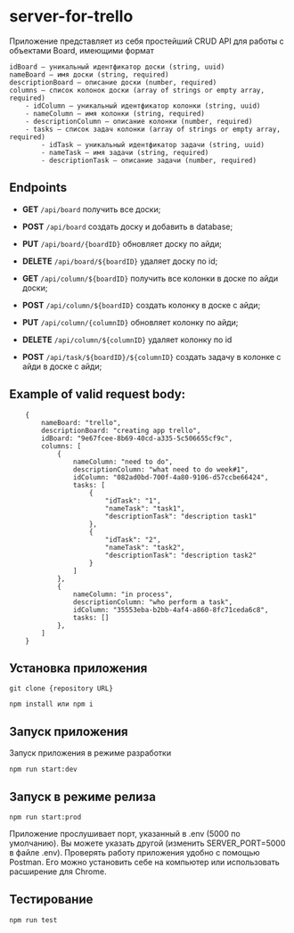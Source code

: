# server-for-trello

Приложение представляет из себя простейший CRUD API для работы с объектами Board, имеющими формат

```
idBoard — уникальный идентфикатор доски (string, uuid)
nameBoard — имя доски (string, required)
descriptionBoard — описание доски (number, required)
columns — список колонок доски (array of strings or empty array, required)
    - idСolumn — уникальный идентфикатор колонки (string, uuid)
    - nameColumn — имя колонки (string, required)
    - descriptionСolumn — описание колонки (number, required)
    - tasks — список задач колонки (array of strings or empty array, required)
        - idTask — уникальный идентфикатор задачи (string, uuid)
        - nameTask — имя задачи (string, required)
        - descriptionTask — описание задачи (number, required)
```

## Endpoints

- **GET** `/api/board` получить все доски;
- **POST** `/api/board` создать доску и добавить в database;
- **PUT** `/api/board/{boardID}` обновляет доску по айди;
- **DELETE** `/api/board/${boardID}` удаляет доску по id;

- **GET** `/api/column/${boardID}` получить все колонки в доске по айди доски;
- **POST** `/api/column/${boardID}` создать колонку в доске с айди;
- **PUT** `/api/column/{columnID}` обновляет колонку по айди;
- **DELETE** `/api/column/${columnID}` удаляет колонку по id

- **POST** `/api/task/${boardID}/${columnID}` создать задачу в колонке с айди в доске с айди;

## Example of valid request body:
```
    {
        nameBoard: "trello",
        descriptionBoard: "creating app trello",
        idBoard: "9e67fcee-8b69-40cd-a335-5c506655cf9c",
        columns: [
            {
                nameColumn: "need to do",
                descriptionColumn: "what need to do week#1",
                idColumn: "082ad0bd-700f-4a80-9106-d57ccbe66424",
                tasks: [
                    {
                        "idTask": "1",
                        "nameTask": "task1",
                        "descriptionTask": "description task1"
                    },
                    {
                        "idTask": "2",
                        "nameTask": "task2",
                        "descriptionTask": "description task2"
                    }
                ]
            },
            {
                nameColumn: "in process",
                descriptionColumn: "who perform a task",
                idColumn: "35553eba-b2bb-4af4-a860-8fc71ceda6c8",
                tasks: []
            },
        ]
    }
```
## Установка приложения

```
git clone {repository URL}
```

```
npm install или npm i
```

## Запуск приложения

Запуск приложения в режиме разработки

```
npm run start:dev
```
## Запуск в режиме релиза

```
npm run start:prod
```
Приложение прослушивает порт, указанный в .env (5000 по умолчанию). Вы можете указать другой (изменить SERVER_PORT=5000 в файле .env). 
Проверять работу приложения удобно с помощью Postman. Его можно установить себе на компьютер или использовать расширение для Chrome.

## Тестирование
```
npm run test
```
